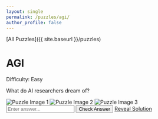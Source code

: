 ```yaml
---
layout: single
permalink: /puzzles/agi/
author_profile: false
---
```


[All Puzzles]({{ site.baseurl }}/puzzles)

<h1 class="puzzle-title">AGI</h1>

<div class="puzzle-difficulty">
  <span class="difficulty-label">Difficulty:</span>
  <span class="difficulty-rating easy">Easy</span>
</div>

<p class="puzzle-flavor-text">What do AI researchers dream of?</p>

<div class="puzzle-images">
  <img src="{{ site.baseurl }}/assets/puzzles/agi/image1.png" alt="Puzzle Image 1" class="puzzle-image">
  <img src="{{ site.baseurl }}/assets/puzzles/agi/image2.png" alt="Puzzle Image 2" class="puzzle-image">
  <img src="{{ site.baseurl }}/assets/puzzles/agi/image3.png" alt="Puzzle Image 3" class="puzzle-image">
</div>

<div class="puzzle-actions">
  <input type="text" id="puzzle-answer-input" class="puzzle-input" placeholder="Enter answer...">
  <button id="check-answer-btn" class="puzzle-button check-answer-button">Check Answer</button>
  <a href="{{ site.baseurl }}/puzzles/agi/solution" class="puzzle-button reveal-solution-button">Reveal Solution</a>
</div>

<div id="answer-feedback" class="answer-feedback" style="display: none;"></div>

<script>
// Puzzle functionality for checking answers
class PuzzleChecker {
    constructor(correctAnswer) {
        this.correctAnswer = this.normalizeAnswer(correctAnswer);
        this.answerInput = document.getElementById('puzzle-answer-input');
        this.checkButton = document.getElementById('check-answer-btn');
        this.feedback = document.getElementById('answer-feedback');
        
        this.init();
    }
    
    // Normalize answer by removing non-alphanumeric characters and converting to uppercase
    normalizeAnswer(answer) {
        return answer.replace(/[^a-zA-Z0-9]/g, '').toUpperCase();
    }
    
    init() {
        if (!this.answerInput || !this.checkButton || !this.feedback) {
            console.error('Required puzzle elements not found');
            return;
        }
        
        // Event listeners
        this.checkButton.addEventListener('click', () => this.checkAnswer());
        
        // Allow Enter key to submit answer
        this.answerInput.addEventListener('keypress', (e) => {
            if (e.key === 'Enter') {
                this.checkAnswer();
            }
        });
    }
    
    checkAnswer() {
        const userAnswer = this.normalizeAnswer(this.answerInput.value.trim());
        
        if (userAnswer === '') {
            this.showFeedback('Please enter an answer first.', 'warning');
            return;
        }
        
        if (userAnswer === this.correctAnswer) {
            this.showFeedback('🎉 Correct! Well done!', 'success');
            // Disable the input and button after correct answer
            this.answerInput.disabled = true;
            this.checkButton.disabled = true;
            this.checkButton.textContent = 'Solved!';
        } else {
            this.showFeedback('❌ Not quite right. Try again!', 'error');
            // Clear the input for another attempt
            this.answerInput.value = '';
            this.answerInput.focus();
        }
    }
    
    showFeedback(message, type) {
        this.feedback.textContent = message;
        this.feedback.className = `answer-feedback ${type}`;
        this.feedback.style.display = 'block';
        
        // Auto-hide feedback after 3 seconds for non-success messages
        if (type !== 'success') {
            setTimeout(() => {
                this.feedback.style.display = 'none';
            }, 3000);
        }
    }
}

// Initialize puzzle when DOM is loaded
document.addEventListener('DOMContentLoaded', function() {
    const PUZZLE_ANSWER = "AUTOMAGICAL GRADIENT IMPROVEMENTS";
    new PuzzleChecker(PUZZLE_ANSWER);
});
</script>